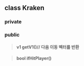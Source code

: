 ## class Kraken

### private

### public 

> #### v1 getV1()// 다음 이동 벡터를 반환

> #### bool ifHitPlayer()

